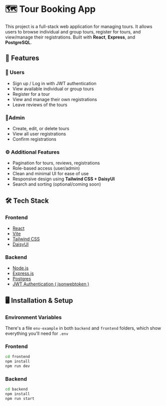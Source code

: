 # 🗺 Tour Booking App

This project is a full-stack web application for managing tours. It allows users to browse individual and group tours, register for tours, and view/manage their registrations. Built with **React**, **Express**, and **PostgreSQL**.

## 🚀 Features

### 👥 Users
- Sign up / Log in with JWT authentication
- View available individual or group tours
- Register for a tour
- View and manage their own registrations
- Leave reviews of the tours

### 👤Admin
- Create, edit, or delete tours
- View all user registrations
- Confirm registrations

### ⚙️ Additional Features
- Pagination for tours, reviews, registrations
- Role-based access (user/admin)
- Clean and minimal UI for ease of use
- Responsive design using **Tailwind CSS + DaisyUI**
- Search and sorting (optional/coming soon)


## 🛠️ Tech Stack

### Frontend
- [React](https://reactjs.org/)
- [Vite](https://vite.dev/)
- [Tailwind CSS](https://tailwindcss.com/)
- [DaisyUI](https://daisyui.com/)

### Backend
- [Node.js](https://nodejs.org/)
- [Express.js](https://expressjs.com/)
- [Postgres](https://www.npmjs.com/package/postgres)
- [JWT Authentication ( jsonwebtoken )](https://www.npmjs.com/package/jsonwebtoken)


## 🖥 Installation & Setup

### Environment Variables
There's a file `env-example` in both `backend` and `frontend` folders, which show everything you'll need for `.env`

### Frontend
```bash
cd frontend
npm install
npm run dev
```
### Backend
```bash
cd backend
npm install
npm run start
```